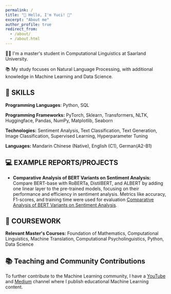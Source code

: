 ```yaml
---
permalink: /
title: "🌼 Hello, I'm Yuci! 🌼"
excerpt: "About me"
author_profile: true
redirect_from: 
  - /about/
  - /about.html
---
```






👩‍💻 I'm a master's student in Computational Linguistics at Saarland University.

📚 My study focuses on Natural Language Processing, with additional knowledge in Machine Learning and Data Science.


## 🤖 SKILLS

**Programming Languages**: Python, SQL

**Programming Frameworks:** PyTorch, Sklearn, Transformers, NLTK, Huggingface, Pandas, NumPy, Matplotlib, Seaborn

**Technologies:** Sentiment Analysis, Text Classification, Text Generation, Image Classification, Supervised Learning, Hyperparameter Tuning

**Languages:** Mandarin Chinese (Native), English (C1), German(A2-B1) 

## 💻 EXAMPLE REPORTS/PROJECTS
- **Comparative Analysis of BERT Variants on Sentiment Analysis:** Compare BERT-base with RoBERTa, DistilBERT, and ALBERT by adding one linear layer to the pre-trained models, focusing on their performance and efficiency in sentiment analysis. Metrics like accuracy, F1-scores, and training time were used for evaluation [Comparative Analysis of BERT Variants on Sentiment Analysis](https://drive.google.com/file/d/13RJ4inZYD4eEdOVK9lHhEQ64VAs1WgSs/view).

## 📝 COURSEWORK
**Relevant Master's Courses:** Foundation of Mathematics, Computational Linguistics, Machine Translation, Computational Psycholinguistics, Python, Data Science

## 📚 Teaching and Community Contributions
To further contribute to the Machine Learning community, I have a [YouTube](https://www.youtube.com/@borismeinardus) and [Medium](https://medium.com/@boris.meinardus) channel where I publish educational Machine Learning content.







